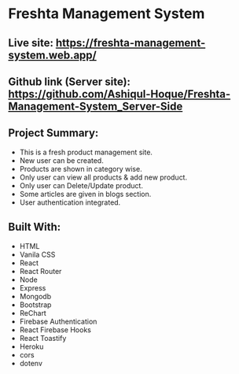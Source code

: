 # Freshta Management System

## Live site: https://freshta-management-system.web.app/

## Github link (Server site): https://github.com/Ashiqul-Hoque/Freshta-Management-System_Server-Side

## Project Summary:

- This is a fresh product management site.
- New user can be created.
- Products are shown in category wise.
- Only user can view all products & add new product.
- Only user can Delete/Update product.
- Some articles are given in blogs section.
- User authentication integrated.

## Built With:

- HTML
- Vanila CSS
- React
- React Router
- Node
- Express
- Mongodb
- Bootstrap
- ReChart
- Firebase Authentication
- React Firebase Hooks
- React Toastify
- Heroku
- cors
- dotenv
